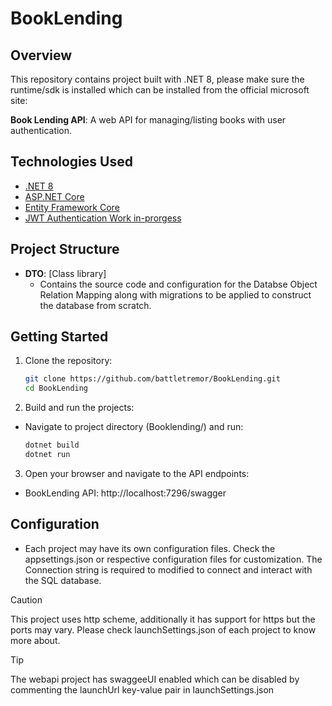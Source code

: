 # BookLending

## Overview

This repository contains project built with .NET 8, please make sure the runtime/sdk is installed which can be installed from the official microsoft site:

**Book Lending API**: A web API for managing/listing books with user authentication.

## Technologies Used

- [.NET 8](https://dotnet.microsoft.com/download/dotnet/8.0)
- [ASP.NET Core](https://docs.microsoft.com/en-us/aspnet/core)
- [Entity Framework Core](https://docs.microsoft.com/en-us/ef/core)
- [JWT Authentication Work in-prorgess](https://code-maze.com/dotnetcore-secure-microservices-jwt-ocelot/) 

## Project Structure

- **DTO**: [Class library]
  - Contains the source code and configuration for the Databse Object Relation Mapping along with migrations to be applied to construct the database from scratch.
    
## Getting Started

1. Clone the repository:

   ```bash
   git clone https://github.com/battletremor/BookLending.git
   cd BookLending
   ```
2. Build and run the projects:
  - Navigate to project directory (Booklending/) and run:
    ```bash
    dotnet build
    dotnet run
    ```
3. Open your browser and navigate to the API endpoints:
   
  - BookLending API: http://localhost:7296/swagger

## Configuration

- Each project may have its own configuration files. Check the appsettings.json or respective configuration files for customization. The Connection string is required to modified to connect and interact with the SQL database.

> [!CAUTION]
> This project uses http scheme, additionally it has support for https but the ports may vary. Please check launchSettings.json of each project to know more about.

> [!TIP]
> The webapi project has swaggeeUI enabled which can be disabled by commenting the launchUrl key-value pair in launchSettings.json
